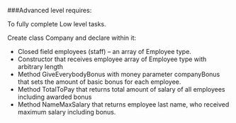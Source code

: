 ###Advanced level requires:

To fully complete Low level tasks.

Create class Company and declare within it:
- Closed field employees (staff) – an array of Employee type.
- Constructor that receives employee array of Employee type with arbitrary length
- Method GiveEverybodyBonus with money parameter companyBonus that sets the amount 
of basic bonus for each employee.
- Method TotalToPay that returns total amount of salary of all employees including 
awarded bonus
- Method NameMaxSalary that returns employee last name, who received maximum salary 
including bonus.